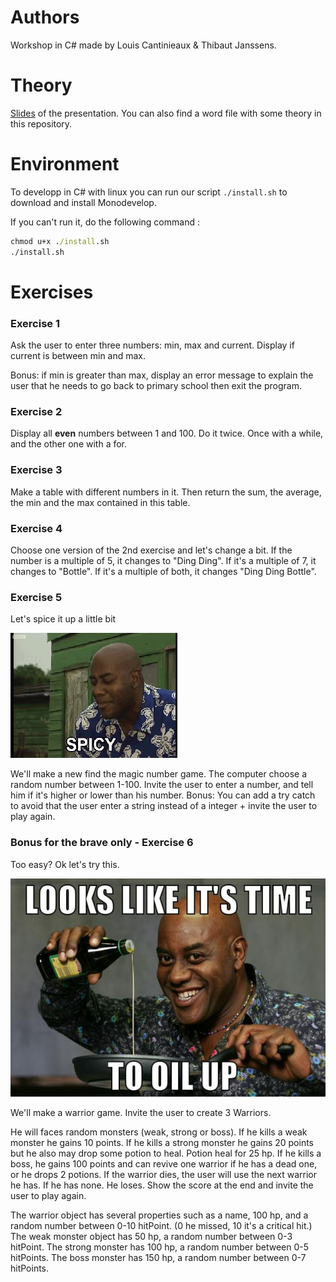 # Authors

Workshop in C# made by Louis Cantinieaux & Thibaut Janssens.

# Theory
[Slides](https://docs.google.com/presentation/d/1jYp38dPLZ4UNBnItOynNL402H8gap3mblmcZNIKusL4/edit?usp=sharing) of the presentation.
You can also find a word file with some theory in this repository.

# Environment

To developp in C# with linux you can run our script `./install.sh` to download and install Monodevelop.

If you can't run it, do the following command :

```cmd
chmod u+x ./install.sh
./install.sh
``` 

# Exercises

### Exercise 1

Ask the user to enter three numbers: min, max and current. Display if current is between min and max.

Bonus: if min is greater than max, display an error message to explain the user that he needs to go back to primary school then exit the program.

### Exercise 2

Display all **even** numbers between 1 and 100. 
Do it twice. Once with a while, and the other one with a for.

### Exercise 3

Make a table with different numbers in it.
Then return the sum, the average, the min and the max contained in this table.

### Exercise 4

Choose one version of the 2nd exercise and let's change a bit.
If the number is a multiple of 5, it changes to "Ding Ding".
If it's a multiple of 7, it changes to "Bottle".
If it's a multiple of both, it changes "Ding Ding Bottle".

### Exercise 5

Let's spice it up a little bit 

![spice](./spicy.gif)

We'll make a new find the magic number game.
The computer choose a random number between 1-100.
Invite the user to enter a number, and tell him if it's higher or lower than his number.
Bonus: You can add a try catch to avoid that the user enter a string instead of a integer + invite the user to play again.

### Bonus for the brave only - Exercise 6

Too easy? Ok let's try this.

![oil-up](./oil-up.jpg)

We'll make a warrior game. Invite the user to create 3 Warriors.

He will faces random monsters (weak, strong or boss). 
If he kills a weak monster he gains 10 points.
If he kills a strong monster he gains 20 points but he also may drop some potion to heal. Potion heal for 25 hp.
If he kills a boss, he gains 100 points and can revive one warrior if he has a dead one, or he drops 2 potions.
If the warrior dies, the user will use the next warrior he has. If he has none. He loses.
Show the score at the end and invite the user to play again.

The warrior object has several properties such as a name, 100 hp, and a random number between 0-10 hitPoint. (0 he missed, 10 it's a critical hit.)
The weak monster object has 50 hp, a random number between 0-3 hitPoint.
The strong monster has 100 hp, a random number between 0-5 hitPoints.
The boss monster has 150 hp, a random number between 0-7 hitPoints.

 
